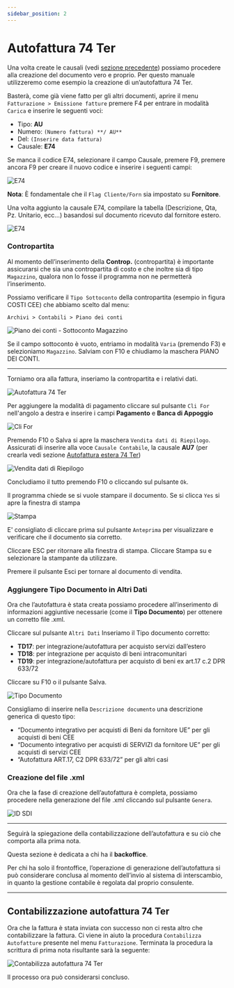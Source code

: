 ```yaml
---
sidebar_position: 2
---
```


# Autofattura 74 Ter

Una volta create le causali (vedi <a href="operazioni-preliminari">sezione precedente</a>) possiamo procedere alla creazione del documento vero e proprio. Per questo manuale utilizzeremo come esempio la creazione di un’autofattura 74 Ter.

Basterà, come già viene fatto per gli altri documenti, aprire il menu `Fatturazione > Emissione fatture` premere F4 per entrare in modalità `Carica` e inserire le seguenti voci:

- Tipo: **AU**
- Numero: `(Numero fattura) **/ AU**`
- Del: `(Inserire data fattura)`
- Causale: **E74**

Se manca il codice E74, selezionare il campo Causale, premere F9, premere ancora F9 per creare il nuovo codice e inserire i seguenti campi:

<div class="text--center">
  <img src="/img/164-e74.png" alt="E74"/>
</div>

**Nota**:
È fondamentale che il `Flag Cliente/Forn` sia impostato su **Fornitore**.

Una volta aggiunto la causale E74, compilare la tabella (Descrizione, Qta, Pz. Unitario, ecc...) basandosi sul documento ricevuto dal fornitore estero.

<div class="text--center">
  <img src="/img/164-e74.png" alt="E74"/>
</div>

### Contropartita

Al momento dell’inserimento della **Controp.** (contropartita) è importante assicurarsi che sia una contropartita di costo e che inoltre sia di tipo `Magazzino`, qualora non lo fosse il programma non ne permetterà l’inserimento.

Possiamo verificare il `Tipo Sottoconto` della contropartita (esempio in figura COSTI CEE) che abbiamo scelto dal menu:

`Archivi > Contabili > Piano dei conti`

<div class="text--center">
  <img src="/img/165-piano-conti-sottoconto.png" alt="Piano dei conti - Sottoconto Magazzino"/>
</div>

Se il campo sottoconto è vuoto, entriamo in modalità `Varia` (premendo F3) e selezioniamo `Magazzino`. Salviam con F10 e chiudiamo la maschera PIANO DEI CONTI.

---

Torniamo ora alla fattura, inseriamo la contropartita e i relativi dati.

<div class="text--center">
  <img src="/img/166-autofattura-74-ter.png" alt="Autofattura 74 Ter"/>
</div>

Per aggiungere la modalità di pagamento cliccare sul pulsante `Cli For` nell'angolo a destra e inserire i campi **Pagamento** e **Banca di Appoggio**

<div class="text--center">
  <img src="/img/168-cli-for.png" alt="Cli For"/>
</div>

Premendo F10 o Salva si apre la maschera `Vendita dati di Riepilogo`. Assicurati di inserire alla voce `Causale Contabile`, la causale **AU7** (per crearla vedi sezione <a href="operazioni-preliminari">Autofattura estera 74 Ter</a>)

<div class="text--center">
  <img src="/img/167-vendita-dati-riepilogo.png" alt="Vendita dati di Riepilogo"/>
</div>

Concludiamo il tutto premendo F10 o cliccando sul pulsante `Ok`.

Il programma chiede se si vuole stampare il documento. Se si clicca `Yes` si apre la finestra di stampa

<div class="text--center">
  <img src="/img/170-stampa.png" alt="Stampa"/>
</div>

E' consigliato di cliccare prima sul pulsante `Anteprima` per visualizzare e verificare che il documento sia corretto.

Cliccare ESC per ritornare alla finestra di stampa. Cliccare Stampa su e selezionare la stampante da utilizzare.

Premere il pulsante Esci per tornare al documento di vendita.

### Aggiungere Tipo Documento in Altri Dati

Ora che l’autofattura è stata creata possiamo procedere all’inserimento di informazioni aggiuntive necessarie (come il **Tipo Documento**) per ottenere un corretto file .xml.

Cliccare sul pulsante `Altri Dati` 
Inseriamo il Tipo documento corretto:

- **TD17**: per integrazione/autofattura per acquisto servizi dall’estero
- **TD18**: per integrazione per acquisto di beni intracomunitari
- **TD19**: per integrazione/autofattura per acquisto di beni ex art.17 c.2 DPR 633/72

Cliccare su F10 o il pulsante Salva.

<div class="text--center">
  <img src="/img/171-tipo-documento.png
" alt="Tipo Documento"/>
</div>

Consigliamo di inserire nella `Descrizione documento` una descrizione generica di questo tipo:

- “Documento integrativo per acquisti di Beni da fornitore UE” per gli acquisti di beni CEE
- “Documento integrativo per acquisti di SERVIZI da fornitore UE” per gli acquisti di servizi CEE
- “Autofattura ART.17, C2 DPR 633/72” per gli altri casi

### Creazione del file .xml

Ora che la fase di creazione dell’autofattura è completa, possiamo procedere nella
generazione del file .xml cliccando sul pulsante `Genera`.

<div class="text--center">
  <img src="/img/172-id-sdi.png" alt="ID SDI"/>
</div>

---

Seguirà la spiegazione della contabilizzazione dell’autofattura e su ciò che comporta alla prima nota.

Questa sezione è dedicata a chi ha il **backoffice**.

Per chi ha solo il frontoffice, l’operazione di generazione dell’autofattura si può considerare conclusa al momento dell’invio al sistema di interscambio, in quanto la gestione contabile è regolata dal proprio consulente.

---

## Contabilizzazione autofattura 74 Ter

Ora che la fattura è stata inviata con successo non ci resta altro che contabilizzare la fattura. Ci viene in aiuto la procedura `Contabilizza Autofatture` presente nel menu `Fatturazione`. Terminata la procedura la scrittura di prima nota risultante sarà la seguente:

<div class="text--center">
  <img src="/img/173-contabilizza-autofattura.png" alt="Contabilizza autofattura 74 Ter"/>
</div>

Il processo ora può considerarsi concluso.

